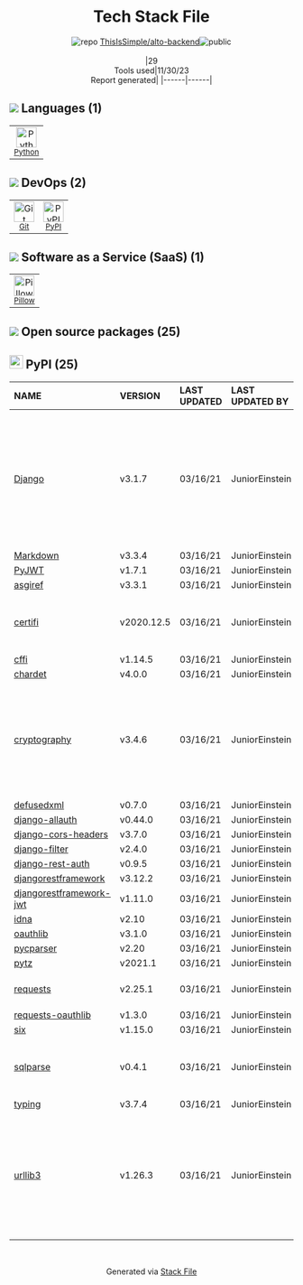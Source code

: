 <!--
&lt;--- Readme.md Snippet without images Start ---&gt;
## Tech Stack
ThisIsSimple/alto-backend is built on the following main stack:

- [Python](https://www.python.org) – Languages
- [Pillow](https://python-pillow.github.io/) – Image Processing and Management

Full tech stack [here](/techstack.md)

&lt;--- Readme.md Snippet without images End ---&gt;

&lt;--- Readme.md Snippet with images Start ---&gt;
## Tech Stack
ThisIsSimple/alto-backend is built on the following main stack:

- <img width='25' height='25' src='https://img.stackshare.io/service/993/pUBY5pVj.png' alt='Python'/> [Python](https://www.python.org) – Languages
- <img width='25' height='25' src='https://img.stackshare.io/service/2375/default_1f67b0ca7416a9f52beb655f90b5602d5ef74b75.jpg' alt='Pillow'/> [Pillow](https://python-pillow.github.io/) – Image Processing and Management

Full tech stack [here](/techstack.md)

&lt;--- Readme.md Snippet with images End ---&gt;
-->
<div align="center">

# Tech Stack File
![](https://img.stackshare.io/repo.svg "repo") [ThisIsSimple/alto-backend](https://github.com/ThisIsSimple/alto-backend)![](https://img.stackshare.io/public_badge.svg "public")
<br/><br/>
|29<br/>Tools used|11/30/23 <br/>Report generated|
|------|------|
</div>

## <img src='https://img.stackshare.io/languages.svg'/> Languages (1)
<table><tr>
  <td align='center'>
  <img width='36' height='36' src='https://img.stackshare.io/service/993/pUBY5pVj.png' alt='Python'>
  <br>
  <sub><a href="https://www.python.org">Python</a></sub>
  <br>
  <sub></sub>
</td>

</tr>
</table>

## <img src='https://img.stackshare.io/devops.svg'/> DevOps (2)
<table><tr>
  <td align='center'>
  <img width='36' height='36' src='https://img.stackshare.io/service/1046/git.png' alt='Git'>
  <br>
  <sub><a href="http://git-scm.com/">Git</a></sub>
  <br>
  <sub></sub>
</td>

<td align='center'>
  <img width='36' height='36' src='https://img.stackshare.io/service/12572/-RIWgodF_400x400.jpg' alt='PyPI'>
  <br>
  <sub><a href="https://pypi.org/">PyPI</a></sub>
  <br>
  <sub></sub>
</td>

</tr>
</table>

## <img src='https://img.stackshare.io/saas.svg'/> Software as a Service (SaaS) (1)
<table><tr>
  <td align='center'>
  <img width='36' height='36' src='https://img.stackshare.io/service/2375/default_1f67b0ca7416a9f52beb655f90b5602d5ef74b75.jpg' alt='Pillow'>
  <br>
  <sub><a href="https://python-pillow.github.io/">Pillow</a></sub>
  <br>
  <sub></sub>
</td>

</tr>
</table>


## <img src='https://img.stackshare.io/group.svg' /> Open source packages (25)</h2>

## <img width='24' height='24' src='https://img.stackshare.io/service/12572/-RIWgodF_400x400.jpg'/> PyPI (25)

|NAME|VERSION|LAST UPDATED|LAST UPDATED BY|LICENSE|VULNERABILITIES|
|:------|:------|:------|:------|:------|:------|
|[Django](https://pypi.org/project/Django)|v3.1.7|03/16/21|JuniorEinstein |BSD-3-Clause|[CVE-2021-35042](https://github.com/advisories/GHSA-xpfp-f569-q3p2) (Critical)<br/>[CVE-2021-31542](https://github.com/advisories/GHSA-rxjp-mfm9-w4wr) (High)<br/>[CVE-2021-44420](https://github.com/advisories/GHSA-v6rh-hp5x-86rv) (High)<br/>[CVE-2021-28658](https://github.com/advisories/GHSA-xgxc-v2qg-chmh) (Moderate)<br/>[CVE-2021-32052](https://github.com/advisories/GHSA-qm57-vhq3-3fwf) (Moderate)|
|[Markdown](https://pypi.org/project/Markdown)|v3.3.4|03/16/21|JuniorEinstein |BSD-3-Clause|N/A|
|[PyJWT](https://pypi.org/project/PyJWT)|v1.7.1|03/16/21|JuniorEinstein |MIT|N/A|
|[asgiref](https://pypi.org/project/asgiref)|v3.3.1|03/16/21|JuniorEinstein |BSD-3-Clause|N/A|
|[certifi](https://pypi.org/project/certifi)|v2020.12.5|03/16/21|JuniorEinstein |MPL-2.0|[CVE-2023-37920](https://github.com/advisories/GHSA-xqr8-7jwr-rhp7) (High)<br/>[CVE-2022-23491](https://github.com/advisories/GHSA-43fp-rhv2-5gv8) (Moderate)|
|[cffi](https://pypi.org/project/cffi)|v1.14.5|03/16/21|JuniorEinstein |MIT|N/A|
|[chardet](https://pypi.org/project/chardet)|v4.0.0|03/16/21|JuniorEinstein |LGPL-2.1|N/A|
|[cryptography](https://pypi.org/project/cryptography)|v3.4.6|03/16/21|JuniorEinstein |BSD-3-Clause,Apache-2.0|[CVE-2023-49083](https://github.com/advisories/GHSA-jfhm-5ghh-2f97) (Critical)<br/>[CVE-2023-0286](https://github.com/advisories/GHSA-x4qr-2fvf-3mr5) (High)<br/>[CVE-2023-23931](https://github.com/advisories/GHSA-w7pp-m8wf-vj6r) (Moderate)<br/>[](https://github.com/advisories/GHSA-jm77-qphf-c4w8) (Low)<br/>[](https://github.com/advisories/GHSA-v8gr-m533-ghj9) (Low)<br/>[](https://github.com/advisories/GHSA-5cpq-8wj7-hf2v) (Low)|
|[defusedxml](https://pypi.org/project/defusedxml)|v0.7.0|03/16/21|JuniorEinstein |Python-2.0|N/A|
|[django-allauth](https://pypi.org/project/django-allauth)|v0.44.0|03/16/21|JuniorEinstein |MIT|N/A|
|[django-cors-headers](https://pypi.org/project/django-cors-headers)|v3.7.0|03/16/21|JuniorEinstein |MIT|N/A|
|[django-filter](https://pypi.org/project/django-filter)|v2.4.0|03/16/21|JuniorEinstein |BSD-3-Clause|N/A|
|[django-rest-auth](https://pypi.org/project/django-rest-auth)|v0.9.5|03/16/21|JuniorEinstein |MIT|N/A|
|[djangorestframework](https://pypi.org/project/djangorestframework)|v3.12.2|03/16/21|JuniorEinstein |BSD-3-Clause|N/A|
|[djangorestframework-jwt](https://pypi.org/project/djangorestframework-jwt)|v1.11.0|03/16/21|JuniorEinstein |MIT|N/A|
|[idna](https://pypi.org/project/idna)|v2.10|03/16/21|JuniorEinstein |BSD-3-Clause|N/A|
|[oauthlib](https://pypi.org/project/oauthlib)|v3.1.0|03/16/21|JuniorEinstein |BSD-3-Clause|N/A|
|[pycparser](https://pypi.org/project/pycparser)|v2.20|03/16/21|JuniorEinstein |BSD-3-Clause|N/A|
|[pytz](https://pypi.org/project/pytz)|v2021.1|03/16/21|JuniorEinstein |MIT|N/A|
|[requests](https://pypi.org/project/requests)|v2.25.1|03/16/21|JuniorEinstein |Apache-2.0|[CVE-2023-32681](https://github.com/advisories/GHSA-j8r2-6x86-q33q) (Moderate)|
|[requests-oauthlib](https://pypi.org/project/requests-oauthlib)|v1.3.0|03/16/21|JuniorEinstein |ISC|N/A|
|[six](https://pypi.org/project/six)|v1.15.0|03/16/21|JuniorEinstein |MIT|N/A|
|[sqlparse](https://pypi.org/project/sqlparse)|v0.4.1|03/16/21|JuniorEinstein |BSD-3-Clause|[CVE-2021-32839](https://github.com/advisories/GHSA-p5w8-wqhj-9hhf) (High)<br/>[CVE-2023-30608](https://github.com/advisories/GHSA-rrm6-wvj7-cwh2) (Moderate)|
|[typing](https://pypi.org/project/typing)|v3.7.4|03/16/21|JuniorEinstein |Python-2.0|N/A|
|[urllib3](https://pypi.org/project/urllib3)|v1.26.3|03/16/21|JuniorEinstein |MIT|[CVE-2021-33503](https://github.com/advisories/GHSA-q2q7-5pp4-w6pg) (High)<br/>[CVE-2021-28363](https://github.com/advisories/GHSA-5phf-pp7p-vc2r) (Moderate)<br/>[CVE-2023-45803](https://github.com/advisories/GHSA-g4mx-q9vg-27p4) (Moderate)<br/>[CVE-2023-43804](https://github.com/advisories/GHSA-v845-jxx5-vc9f) (Moderate)|

<br/>
<div align='center'>

Generated via [Stack File](https://github.com/marketplace/stack-file)
